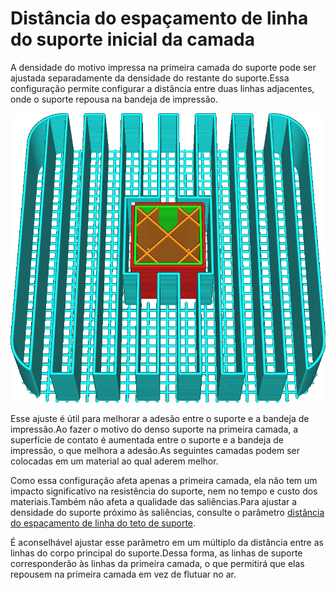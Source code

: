Distância do espaçamento de linha do suporte inicial da camada
====
A densidade do motivo impressa na primeira camada do suporte pode ser ajustada separadamente da densidade do restante do suporte.Essa configuração permite configurar a distância entre duas linhas adjacentes, onde o suporte repousa na bandeja de impressão.

![O padrão da primeira camada é duas vezes mais denso que o restante do suporte](../../../articles/images/support_initial_layer_line_distance.png)

Esse ajuste é útil para melhorar a adesão entre o suporte e a bandeja de impressão.Ao fazer o motivo do denso suporte na primeira camada, a superfície de contato é aumentada entre o suporte e a bandeja de impressão, o que melhora a adesão.As seguintes camadas podem ser colocadas em um material ao qual aderem melhor.

Como essa configuração afeta apenas a primeira camada, ela não tem um impacto significativo na resistência do suporte, nem no tempo e custo dos materiais.Também não afeta a qualidade das saliências.Para ajustar a densidade do suporte próximo às saliências, consulte o parâmetro [distância do espaçamento de linha do teto de suporte](support_roof_line_distance.md).

É aconselhável ajustar esse parâmetro em um múltiplo da distância entre as linhas do corpo principal do suporte.Dessa forma, as linhas de suporte corresponderão às linhas da primeira camada, o que permitirá que elas repousem na primeira camada em vez de flutuar no ar.